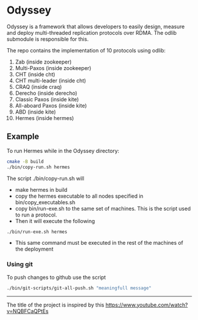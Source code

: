 # Odyssey

Odyssey is a framework that allows developers to easily design, 
measure and deploy 
multi-threaded replication protocols over RDMA.
The odlib submodule is responsible for this.

The repo contains the implementation of 10 protocols using odlib:
1. Zab (inside zookeeper)
2. Multi-Paxos (inside zookeeper)
3. CHT (inside cht) 
4. CHT multi-leader (inside cht)
5. CRAQ (inside craq)
6. Derecho (inside derecho)
7. Classic Paxos (inside kite)
8. All-aboard Paxos (inside kite)
9. ABD (inside kite)
10. Hermes (inside hermes) 

## Example

To run Hermes while in the Odyssey directory:

```sh
cmake -B build
./bin/copy-run.sh hermes
```

The script ./bin/copy-run.sh will
* make hermes in build
* copy the hermes executable to all nodes specified in bin/copy_executables.sh
* copy bin/run-exe.sh to the same set of machines. This is the script used to run a protocol.
* Then it will execute  the following
```sh
./bin/run-exe.sh hermes
```
* This same command must be executed in the rest of the machines of the deployment

### Using git
To push changes to github use the script
```sh
./bin/git-scripts/git-all-push.sh "meaningfull message"
```

--------------------------------------------------------------
The title of the project is inspired by this
https://www.youtube.com/watch?v=NQBFCaQPtEs

